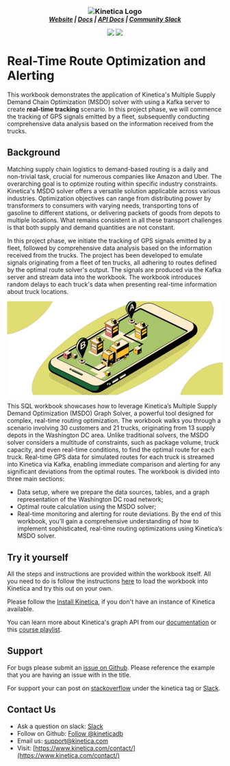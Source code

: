 <h3 align="center" style="margin:0px">
    <img width="200" src="../_assets/images/logo_purple.png" alt="Kinetica Logo"/>
</h3>
<h5 align="center" style="margin:0px">
    <a href="https://www.kinetica.com/">Website</a>
    <span> | </span>
    <a href="https://docs.kinetica.com/7.2/">Docs</a>
    <span> | </span>
    <a href="https://docs.kinetica.com/7.2/api/">API Docs</a>
    <span> | </span>
    <a href="https://join.slack.com/t/kinetica-community/shared_invite/zt-1bt9x3mvr-uMKrXlSDXfy3oU~sKi84qg">Community Slack</a>   
</h5>
<p align = "center">
 <img src="https://img.shields.io/badge/tested-%3E=v7.2.0-green"></img>  <img src="https://img.shields.io/badge/time-15 mins-blue"></img>
</p>

<h1>
Real-Time Route Optimization and Alerting
</h1>

This workbook demonstrates the application of Kinetica's Multiple Supply Demand Chain Optimization (MSDO) solver with using a Kafka server to create <b>real-time tracking</b> scenario.
In this project phase, we will commence the tracking of GPS signals emitted by a fleet, subsequently conducting comprehensive data analysis based on the information received from the trucks.

## Background

Matching supply chain logistics to demand-based routing is a daily and non-trivial task, crucial for numerous companies like Amazon and Uber. The overarching goal is to optimize routing within specific industry constraints. Kinetica's MSDO solver offers a versatile solution applicable across various industries. Optimization objectives can range from distributing power by transformers to consumers with varying needs, transporting tons of gasoline to different stations, or delivering packets of goods from depots to multiple locations. What remains consistent in all these transport challenges is that both supply and demand quantities are not constant.

In this project phase, we initiate the tracking of GPS signals emitted by a fleet, followed by comprehensive data analysis based on the information received from the trucks. The project has been developed to emulate signals originating from a fleet of ten trucks, all adhering to routes defined by the optimal route solver's output. The signals are produced via the Kafka server and stream data into the workbook. The workbook introduces random delays to each truck's data when presenting real-time information about truck locations.

<div align="center">
<img width="600" src="../_assets/images/Real-Time_Route_Optimization.jpg" alt="Real-Time_Route_Optimization Picture"/>
</div>

This SQL workbook showcases how to leverage Kinetica’s Multiple Supply Demand Optimization (MSDO) Graph Solver, a powerful tool designed for complex, real-time routing optimization. The workbook walks you through a scenario involving 30 customers and 21 trucks, originating from 13 supply depots in the Washington DC area. Unlike traditional solvers, the MSDO solver considers a multitude of constraints, such as package volume, truck capacity, and even real-time conditions, to find the optimal route for each truck. Real-time GPS data for simulated routes for each truck is streamed into Kinetica via Kafka, enabling immediate comparison and alerting for any significant deviations from the optimal routes.
The workbook is divided into three main sections:
- Data setup, where we prepare the data sources, tables, and a graph representation of the Washington DC road network;
- Optimal route calculation using the MSDO solver;
- Real-time monitoring and alerting for route deviations.
By the end of this workbook, you’ll gain a comprehensive understanding of how to implement sophisticated, real-time routing optimizations using Kinetica’s MSDO solver.

## Try it yourself
All the steps and instructions are provided within the workbook itself. All you need to do is follow the instructions [here](https://github.com/kineticadb/examples#how-to-run-these-examples) to load the workbook into Kinetica and try this out on your own. 

Please follow the [Install Kinetica](https://github.com/kineticadb/examples#install-kinetica), if you don't have an instance of Kinetica available.

You can learn more about Kinetica's graph API from our [documentation](https://docs.kinetica.com/7.2/graph_solver/network_graph_solver) or this [course playlist](https://www.youtube.com/playlist?list=PLtLChx8K0ZZVkufn1GMvsR3BY2jMP3JXD).

## Support
For bugs please submit an [issue on Github](https://github.com/kineticadb/examples/issues). Please reference the example that you are having an issue with in the title.

For support your can post on [stackoverflow](https://stackoverflow.com/questions/tagged/kinetica) under the kinetica tag or [Slack](https://join.slack.com/t/kinetica-community/shared_invite/zt-1bt9x3mvr-uMKrXlSDXfy3oU~sKi84qg).

## Contact Us
* Ask a question on slack: [Slack](https://join.slack.com/t/kinetica-community/shared_invite/zt-1bt9x3mvr-uMKrXlSDXfy3oU~sKi84qg)
* Follow on Github: <a class="github-button" href="https://github.com/kineticadb" data-size="large" aria-label="Follow @kineticadb on GitHub">Follow @kineticadb</a> 
* Email us: [support@kinetica.com](mailto:support@kinetica.com)
* Visit: [https://www.kinetica.com/contact/](https://www.kinetica.com/contact/)
